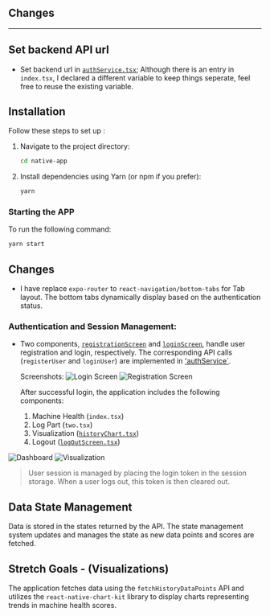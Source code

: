 ## Changes
-----------
## Set backend API url

- Set backend url in [`authService.tsx`](./app/(tabs)/authService.tsx); Although there is an entry in `index.tsx`, I declared a different variable to keep things seperate, feel free to reuse the existing variable.

## Installation

Follow these steps to set up :

1. Navigate to the project directory:

   ```bash
   cd native-app
   ```

2. Install dependencies using Yarn (or npm if you prefer):

   ```bash
   yarn
   ```
### Starting the APP

To run the following command:

```bash
yarn start
```

## Changes
* I have replace `expo-router` to `react-navigation/bottom-tabs` for Tab layout. The bottom tabs dynamically display based on the authentication status.

### Authentication and Session Management:
* Two components, [`registrationScreen`](./app/(tabs)/registrationScreen.tsx) and [`loginScreen`](./app/(tabs)/loginScreen.tsx), handle user registration and login, respectively. The corresponding API calls (`registerUser` and `loginUser`) are implemented in ['authService`](./app/(tabs)/authService.tsx).
  
  Screenshots:
  ![Login Screen](./assets/frontendScreen/loginScreen.png)
  ![Registration Screen](./assets/frontendScreen/registrrationScreen.png)

  After successful login, the application includes the following components:
  1. Machine Health (`index.tsx`)
  2. Log Part (`two.tsx`)
  3. Visualization ([`historyChart.tsx`](./app/(tabs)/historyChart.tsx))
  4. Logout ([`logOutScreen.tsx`](./app/(tabs)/logOutScreen.tsx))

 ![Dashboard](./assets/frontendScreen/dashboard.png)
 ![Visualization](./assets/frontendScreen/visualization.png)

> User session is managed by placing the login token in the session storage. When a user logs out, this token is then cleared out. 

## Data State Management
Data is stored in the states returned by the API. The state management system updates and manages the state as new data points and scores are fetched.

## Stretch Goals - (Visualizations)
The application fetches data using the `fetchHistoryDataPoints` API and utilizes the `react-native-chart-kit` library to display charts representing trends in machine health scores.
